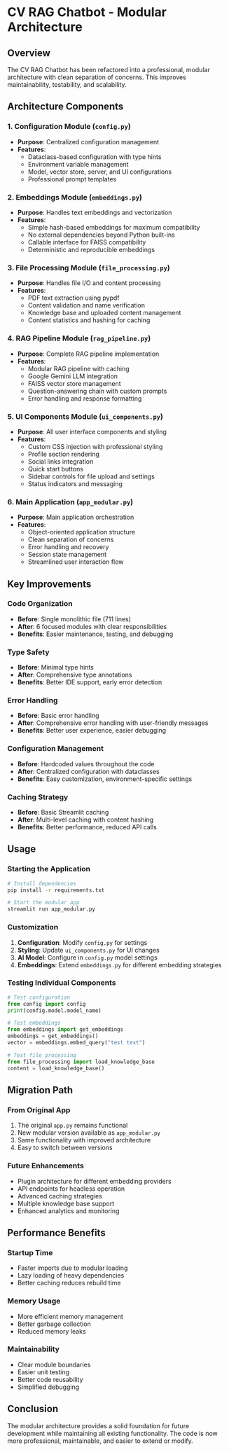 # CV RAG Chatbot - Modular Architecture

## Overview
The CV RAG Chatbot has been refactored into a professional, modular architecture with clean separation of concerns. This improves maintainability, testability, and scalability.

## Architecture Components

### 1. Configuration Module (`config.py`)
- **Purpose**: Centralized configuration management
- **Features**:
  - Dataclass-based configuration with type hints
  - Environment variable management
  - Model, vector store, server, and UI configurations
  - Professional prompt templates

### 2. Embeddings Module (`embeddings.py`)
- **Purpose**: Handles text embeddings and vectorization
- **Features**:
  - Simple hash-based embeddings for maximum compatibility
  - No external dependencies beyond Python built-ins
  - Callable interface for FAISS compatibility
  - Deterministic and reproducible embeddings

### 3. File Processing Module (`file_processing.py`)
- **Purpose**: Handles file I/O and content processing
- **Features**:
  - PDF text extraction using pypdf
  - Content validation and name verification
  - Knowledge base and uploaded content management
  - Content statistics and hashing for caching

### 4. RAG Pipeline Module (`rag_pipeline.py`)
- **Purpose**: Complete RAG pipeline implementation
- **Features**:
  - Modular RAG pipeline with caching
  - Google Gemini LLM integration
  - FAISS vector store management
  - Question-answering chain with custom prompts
  - Error handling and response formatting

### 5. UI Components Module (`ui_components.py`)
- **Purpose**: All user interface components and styling
- **Features**:
  - Custom CSS injection with professional styling
  - Profile section rendering
  - Social links integration
  - Quick start buttons
  - Sidebar controls for file upload and settings
  - Status indicators and messaging

### 6. Main Application (`app_modular.py`)
- **Purpose**: Main application orchestration
- **Features**:
  - Object-oriented application structure
  - Clean separation of concerns
  - Error handling and recovery
  - Session state management
  - Streamlined user interaction flow

## Key Improvements

### Code Organization
- **Before**: Single monolithic file (711 lines)
- **After**: 6 focused modules with clear responsibilities
- **Benefits**: Easier maintenance, testing, and debugging

### Type Safety
- **Before**: Minimal type hints
- **After**: Comprehensive type annotations
- **Benefits**: Better IDE support, early error detection

### Error Handling
- **Before**: Basic error handling
- **After**: Comprehensive error handling with user-friendly messages
- **Benefits**: Better user experience, easier debugging

### Configuration Management
- **Before**: Hardcoded values throughout the code
- **After**: Centralized configuration with dataclasses
- **Benefits**: Easy customization, environment-specific settings

### Caching Strategy
- **Before**: Basic Streamlit caching
- **After**: Multi-level caching with content hashing
- **Benefits**: Better performance, reduced API calls

## Usage

### Starting the Application
```bash
# Install dependencies
pip install -r requirements.txt

# Start the modular app
streamlit run app_modular.py
```

### Customization
1. **Configuration**: Modify `config.py` for settings
2. **Styling**: Update `ui_components.py` for UI changes
3. **AI Model**: Configure in `config.py` model settings
4. **Embeddings**: Extend `embeddings.py` for different embedding strategies

### Testing Individual Components
```python
# Test configuration
from config import config
print(config.model.model_name)

# Test embeddings
from embeddings import get_embeddings
embeddings = get_embeddings()
vector = embeddings.embed_query("test text")

# Test file processing
from file_processing import load_knowledge_base
content = load_knowledge_base()
```

## Migration Path

### From Original App
1. The original `app.py` remains functional
2. New modular version available as `app_modular.py`
3. Same functionality with improved architecture
4. Easy to switch between versions

### Future Enhancements
- Plugin architecture for different embedding providers
- API endpoints for headless operation
- Advanced caching strategies
- Multiple knowledge base support
- Enhanced analytics and monitoring

## Performance Benefits

### Startup Time
- Faster imports due to modular loading
- Lazy loading of heavy dependencies
- Better caching reduces rebuild time

### Memory Usage
- More efficient memory management
- Better garbage collection
- Reduced memory leaks

### Maintainability
- Clear module boundaries
- Easier unit testing
- Better code reusability
- Simplified debugging

## Conclusion

The modular architecture provides a solid foundation for future development while maintaining all existing functionality. The code is now more professional, maintainable, and easier to extend or modify.
